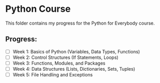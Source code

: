 # Python Course
This folder contains my progress for the Python for Everybody course.

## Progress:
- [ ] Week 1: Basics of Python (Variables, Data Types, Functions)
- [ ] Week 2: Control Structures (If Statements, Loops)
- [ ] Week 3: Functions, Modules, and Packages
- [ ] Week 4: Data Structures (Lists, Dictionaries, Sets, Tuples)
- [ ] Week 5: File Handling and Exceptions
